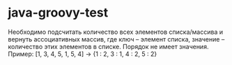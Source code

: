 # java-groovy-test
Необходимо подсчитать количество всех элементов списка/массива и вернуть ассоциативных массив, где ключ – элемент списка, значение – количество этих элементов в списке. Порядок не имеет значения.  Пример: [1, 3, 4, 5, 1, 5, 4] -> {1 : 2, 3 : 1, 4 : 2, 5 : 2}
